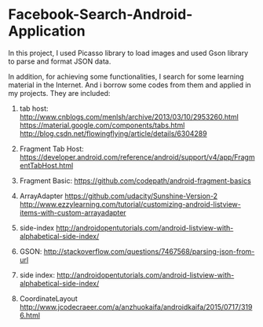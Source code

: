 # Facebook-Search-Android-Application

In this project, I used Picasso library to load images and used Gson library to parse and format JSON data.

In addition, for achieving some functionalities, I search for some learning material in the Internet. And i borrow some codes from them and applied in my projects. They are included:

1. tab host:
http://www.cnblogs.com/menlsh/archive/2013/03/10/2953260.html
https://material.google.com/components/tabs.html
http://blog.csdn.net/flowingflying/article/details/6304289

2. Fragment Tab Host:
https://developer.android.com/reference/android/support/v4/app/FragmentTabHost.html

3. Fragment Basic:
https://github.com/codepath/android-fragment-basics

4. ArrayAdapter
https://github.com/udacity/Sunshine-Version-2
http://www.ezzylearning.com/tutorial/customizing-android-listview-items-with-custom-arrayadapter

5. side-index
http://androidopentutorials.com/android-listview-with-alphabetical-side-index/

6. GSON:
http://stackoverflow.com/questions/7467568/parsing-json-from-url

7. side index:
http://androidopentutorials.com/android-listview-with-alphabetical-side-index/

8. CoordinateLayout
http://www.jcodecraeer.com/a/anzhuokaifa/androidkaifa/2015/0717/3196.html

